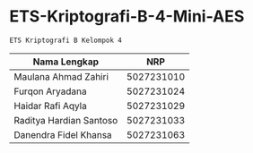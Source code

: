 # ETS-Kriptografi-B-4-Mini-AES

`ETS Kriptografi B Kelompok 4`

| Nama Lengkap            | NRP        |
| ----------------------- | ---------- |
| Maulana Ahmad Zahiri    | 5027231010 |
| Furqon Aryadana         | 5027231024 |
| Haidar Rafi Aqyla       | 5027231029 |
| Raditya Hardian Santoso | 5027231033 |
| Danendra Fidel Khansa   | 5027231063 |
